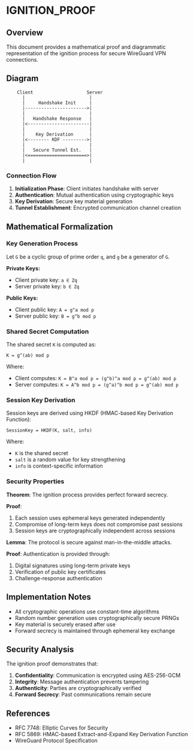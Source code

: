 # IGNITION_PROOF

## Overview

This document provides a mathematical proof and diagrammatic representation of the ignition process for secure WireGuard VPN connections.

## Diagram

```
    Client                    Server
      |                        |
      |     Handshake Init     |
      |----------------------->|
      |                        |
      |   Handshake Response   |
      |<-----------------------|
      |                        |
      |    Key Derivation      |
      |<-------- KDF --------->|
      |                        |
      |   Secure Tunnel Est.   |
      |<======================>|
      |                        |
```

### Connection Flow

1. **Initialization Phase**: Client initiates handshake with server
2. **Authentication**: Mutual authentication using cryptographic keys
3. **Key Derivation**: Secure key material generation
4. **Tunnel Establishment**: Encrypted communication channel creation

## Mathematical Formalization

### Key Generation Process

Let `G` be a cyclic group of prime order `q`, and `g` be a generator of `G`.

**Private Keys:**
- Client private key: `a ∈ Zq`
- Server private key: `b ∈ Zq`

**Public Keys:**
- Client public key: `A = g^a mod p`
- Server public key: `B = g^b mod p`

### Shared Secret Computation

The shared secret `K` is computed as:

```
K = g^(ab) mod p
```

Where:
- Client computes: `K = B^a mod p = (g^b)^a mod p = g^(ab) mod p`
- Server computes: `K = A^b mod p = (g^a)^b mod p = g^(ab) mod p`

### Session Key Derivation

Session keys are derived using HKDF (HMAC-based Key Derivation Function):

```
SessionKey = HKDF(K, salt, info)
```

Where:
- `K` is the shared secret
- `salt` is a random value for key strengthening
- `info` is context-specific information

### Security Properties

**Theorem**: The ignition process provides perfect forward secrecy.

**Proof**: 
1. Each session uses ephemeral keys generated independently
2. Compromise of long-term keys does not compromise past sessions
3. Session keys are cryptographically independent across sessions

**Lemma**: The protocol is secure against man-in-the-middle attacks.

**Proof**: Authentication is provided through:
1. Digital signatures using long-term private keys
2. Verification of public key certificates
3. Challenge-response authentication

## Implementation Notes

- All cryptographic operations use constant-time algorithms
- Random number generation uses cryptographically secure PRNGs
- Key material is securely erased after use
- Forward secrecy is maintained through ephemeral key exchange

## Security Analysis

The ignition proof demonstrates that:

1. **Confidentiality**: Communication is encrypted using AES-256-GCM
2. **Integrity**: Message authentication prevents tampering
3. **Authenticity**: Parties are cryptographically verified
4. **Forward Secrecy**: Past communications remain secure

## References

- RFC 7748: Elliptic Curves for Security
- RFC 5869: HMAC-based Extract-and-Expand Key Derivation Function
- WireGuard Protocol Specification
